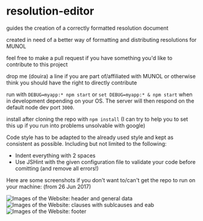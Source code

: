 # resolution-editor
 guides the creation of a correctly formatted resolution document
 
 created in need of a better way of formatting and distributing resolutions for MUNOL
 
 feel free to make a pull request if you have something you'd like to contribute to this project
 
 drop me (douira) a line if you are part of/affiliated with MUNOL or otherwise think you should have the right to directly contribute
 
 run with `DEBUG=myapp:* npm start` or `set DEBUG=myapp:* & npm start` when in development depending on your OS. The server will then respond on the default node dev port `3000`.
 
 install after cloning the repo with `npm install` (I can try to help you to set this up if you run into problems unsolvable with google)
 
 Code style has to be adapted to the already used style and kept as consistent as possible.
 Including but not limited to the following:
 - Indent everything with 2 spaces
 - Use JSHint with the given configuration file to validate your code before comitting (and remove all errors!)
 
 Here are some screenshots if you don't want to/can't get the repo to run on your machine: (from 26 Jun 2017)
 
 ![Images of the Website: header and general data](http://i.imgur.com/3ZbJGfb.png)
 ![Images of the Website: clauses with sublcauses and eab](http://i.imgur.com/M42TeR7.png)
 ![Images of the Website: footer](http://i.imgur.com/mAjybQL.png)
